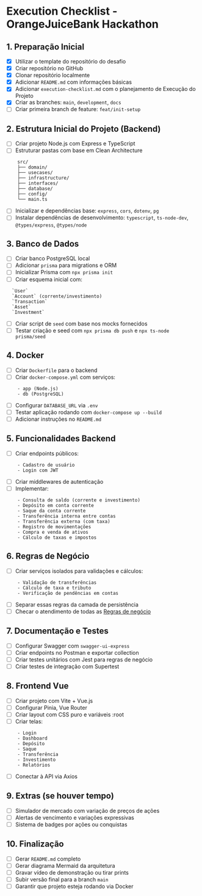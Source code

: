 # Execution Checklist - OrangeJuiceBank Hackathon

## 1. Preparação Inicial

- [x]   Utilizar o template do repositório do desafio
- [x]   Criar repositório no GitHub
- [x]   Clonar repositório localmente
- [x]   Adicionar `README.md` com informações básicas
- [x]   Adicionar `execution-checklist.md` com o planejamento de Execução do Projeto
- [x]   Criar as branches: `main`, `development`, `docs`
- [ ]   Criar primeira branch de feature: `feat/init-setup`

## 2. Estrutura Inicial do Projeto (Backend)

- [ ]   Criar projeto Node.js com Express e TypeScript
- [ ]   Estruturar pastas com base em Clean Architecture

```
    src/
    ├── domain/
    ├── usecases/
    ├── infrastructure/
    ├── interfaces/
    ├── database/
    ├── config/
    └── main.ts
```

- [ ]   Inicializar e dependências base: `express`, `cors`, `dotenv`, `pg`
- [ ]   Instalar dependências de desenvolvimento: `typescript`, `ts-node-dev`, `@types/express`, `@types/node`

## 3. Banco de Dados

- [ ]   Criar banco PostgreSQL local
- [ ]   Adicionar `prisma` para migrations e ORM
- [ ]   Inicializar Prisma com `npx prisma init`
- [ ]   Criar esquema inicial com:
  ```
    `User`
    `Account` (corrente/investimento)
    `Transaction`
    `Asset`
    `Investment`
  ```
- [ ]   Criar script de `seed` com base nos mocks fornecidos
- [ ]   Testar criação e seed com `npx prisma db push` e `npx ts-node prisma/seed`

## 4. Docker

- [ ]   Criar `Dockerfile` para o backend
- [ ]   Criar `docker-compose.yml` com serviços:
```
    - app (Node.js)
    - db (PostgreSQL)
```
- [ ]   Configurar `DATABASE_URL` via `.env`
- [ ]   Testar aplicação rodando com `docker-compose up --build`
- [ ]   Adicionar instruções no `README.md`

## 5. Funcionalidades Backend

- [ ]   Criar endpoints públicos:
```
    - Cadastro de usuário
    - Login com JWT
```
- [ ]   Criar middlewares de autenticação
- [ ]   Implementar:
```
    - Consulta de saldo (corrente e investimento)
    - Depósito em conta corrente
    - Saque da conta corrente
    - Transferência interna entre contas
    - Transferência externa (com taxa)
    - Registro de movimentações
    - Compra e venda de ativos
    - Cálculo de taxas e impostos
```

## 6. Regras de Negócio

- [ ]   Criar serviços isolados para validações e cálculos:
```
    - Validação de transferências
    - Cálculo de taxa e tributo
    - Verificação de pendências em contas
```
- [ ]   Separar essas regras da camada de persistência
- [ ]   Checar o atendimento de todas as [Regras de negócio](./regradenegocio.md)

## 7. Documentação e Testes

- [ ]   Configurar Swagger com `swagger-ui-express`
- [ ]   Criar endpoints no Postman e exportar collection
- [ ]   Criar testes unitários com Jest para regras de negócio
- [ ]   Criar testes de integração com Supertest

## 8. Frontend Vue

- [ ]   Criar projeto com Vite + Vue.js
- [ ]   Configurar Pinia, Vue Router
- [ ]   Criar layout com CSS puro e variáveis :root
- [ ]   Criar telas:
```
    - Login
    - Dashboard
    - Depósito
    - Saque
    - Transferência
    - Investimento
    - Relatórios
```
- [ ]   Conectar à API via Axios


## 9. Extras (se houver tempo)

- [ ]   Simulador de mercado com variação de preços de ações
- [ ]   Alertas de vencimento e variações expressivas
- [ ]   Sistema de badges por ações ou conquistas

## 10. Finalização

- [ ]   Gerar `README.md` completo
- [ ]   Gerar diagrama Mermaid da arquitetura
- [ ]   Gravar vídeo de demonstração ou tirar prints
- [ ]   Subir versão final para a branch `main`
- [ ]   Garantir que projeto esteja rodando via Docker

